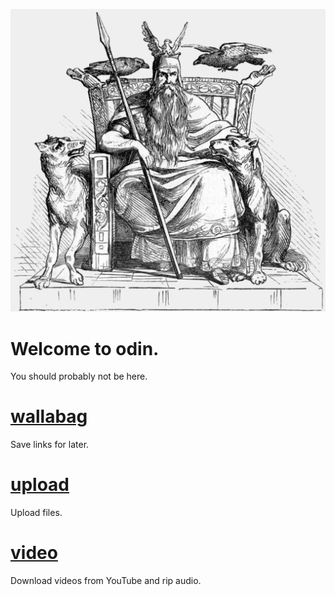 

![](./assets/hero.jpg)

# Welcome to odin.

You should probably not be here. 

# [wallabag](./wallabag/)

Save links for later.

# [upload](./upload/)

Upload files. 

# [video](./video/)

Download videos from YouTube and rip audio. 



